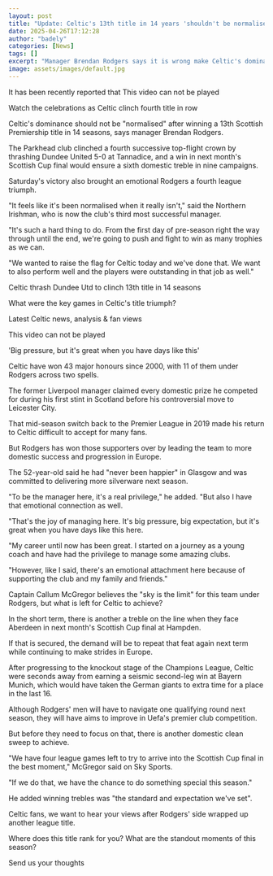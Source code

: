 ```yaml
---
layout: post
title: "Update: Celtic's 13th title in 14 years 'shouldn't be normalised'"
date: 2025-04-26T17:12:28
author: "badely"
categories: [News]
tags: []
excerpt: "Manager Brendan Rodgers says it is wrong make Celtic's dominance feel 'normalised' after his side secured a 13th Scottish Premiership title in 14 seas"
image: assets/images/default.jpg
---
```


It has been recently reported that This video can not be played

Watch the celebrations as Celtic clinch fourth title in row

Celtic's dominance should not be "normalised" after winning a 13th Scottish Premiership title in 14 seasons, says manager Brendan Rodgers.

The Parkhead club clinched a fourth successive top-flight crown by thrashing Dundee United 5-0 at Tannadice, and a win in next month's Scottish Cup final would ensure a sixth domestic treble in nine campaigns.

Saturday's victory also brought an emotional Rodgers a fourth league triumph. 

"It feels like it's been normalised when it really isn't," said the Northern Irishman, who is now the club's third most successful manager.

"It's such a hard thing to do. From the first day of pre-season right the way through until the end, we're going to push and fight to win as many trophies as we can.

"We wanted to raise the flag for Celtic today and we've done that. We want to also perform well and the players were outstanding in that job as well."

Celtic thrash Dundee Utd to clinch 13th title in 14 seasons

What were the key games in Celtic's title triumph?

Latest Celtic news, analysis & fan views

This video can not be played

'Big pressure, but it's great when you have days like this'

Celtic have won 43 major honours since 2000, with 11 of them under Rodgers across two spells.

The former Liverpool manager claimed every domestic prize he competed for during his first stint in Scotland before his controversial move to Leicester City.

That mid-season switch back to the Premier League in 2019 made his return to Celtic difficult to accept for many fans.

But Rodgers has won those supporters over by leading the team to more domestic success and progression in Europe.

The 52-year-old said he had "never been happier" in Glasgow and was committed to delivering more silverware next season.

"To be the manager here, it's a real privilege," he added. "But also I have that emotional connection as well.

"That's the joy of managing here. It's big pressure, big expectation, but it's great when you have days like this here.

"My career until now has been great. I started on a journey as a young coach and have had the privilege to manage some amazing clubs. 

"However, like I said, there's an emotional attachment here because of supporting the club and my family and friends."

Captain Callum McGregor believes the "sky is the limit" for this team under Rodgers, but what is left for Celtic to achieve?

In the short term, there is another a treble on the line when they face Aberdeen in next month's Scottish Cup final at Hampden.

If that is secured, the demand will be to repeat that feat again next term while continuing to make strides in Europe.

After progressing to the knockout stage of the Champions League, Celtic were seconds away from earning a seismic second-leg win at Bayern Munich, which would have taken the German giants to extra time for a place in the last 16.

Although Rodgers' men will have to navigate one qualifying round next season, they will have aims to improve in Uefa's premier club competition.

But before they need to focus on that, there is another domestic clean sweep to achieve.

"We have four league games left to try to arrive into the Scottish Cup final in the best moment," McGregor said on Sky Sports. 

"If we do that, we have the chance to do something special this season."

He added winning trebles was "the standard and expectation we've set".

Celtic fans, we want to hear your views after Rodgers' side wrapped up another league title.

Where does this title rank for you? What are the standout moments of this season?

Send us your thoughts

